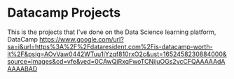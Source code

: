 # Datacamp Projects

This is the projects that I've done on the Data Science learning platform, DataCamp
https://www.google.com/url?sa=i&url=https%3A%2F%2Fdataresident.com%2Fis-datacamp-worth-it%2F&psig=AOvVaw0442WTuu1iYzqf810rxO2c&ust=1652458230884000&source=images&cd=vfe&ved=0CAwQjRxqFwoTCNijuOGs2vcCFQAAAAAdAAAAABAD
